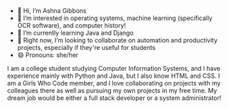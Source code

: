 - 👋 Hi, I’m Ashna Gibbons
- 👀 I’m interested in operating systems, machine learning (specifically OCR software), and computer history!
- 🌱 I’m currently learning Java and Django
- 💞️ Right now, I’m looking to collaborate on automation and productivity projects, especially if they're useful for students
- 😄 Pronouns: she/her

I am a college student studying Computer Information Systems, and I have experience mainly with Python and Java, but I also know HTML and CSS. I am a Girls Who Code member, and I love 
collaborating on projects with my colleagues there as well as pursuing my own projects in my free time. My dream job would be either a full stack developer or a system administrator!  

<!---
ashnagibbons/ashnagibbons is a ✨ special ✨ repository because its `README.md` (this file) appears on your GitHub profile.
You can click the Preview link to take a look at your changes.
--->

